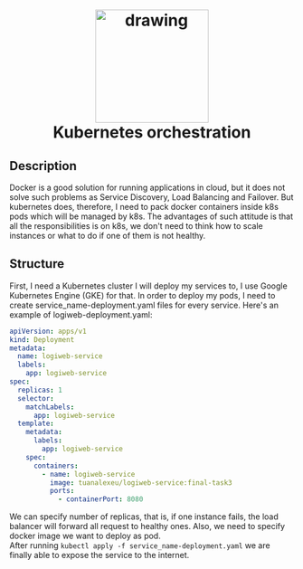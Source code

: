 <h1 align="center">
<img src="https://www.logo.wine/a/logo/Kubernetes/Kubernetes-Logo.wine.svg" align="center" alt="drawing" width="200">
<br>Kubernetes orchestration
</h1>

## Description

<p>Docker is a good solution for running applications in cloud,
but it does not solve such problems as Service Discovery, Load Balancing and Failover. 
But kubernetes does, therefore, I need to pack docker containers 
inside k8s pods which will be managed by k8s. 
The advantages of such attitude is that all the responsibilities is on k8s, 
we don't need to think how to scale instances or what to do if one of them is not healthy.</p>

<!-- https://shields.io/ -->

## Structure

First, I need a Kubernetes cluster I will deploy my services to, I use Google Kubernetes Engine (GKE) for that.
In order to deploy my pods, I need to create service_name-deployment.yaml files for every service.
Here's an example of logiweb-deployment.yaml:
```yaml
apiVersion: apps/v1
kind: Deployment
metadata:
  name: logiweb-service
  labels:
    app: logiweb-service
spec:
  replicas: 1
  selector:
    matchLabels:
      app: logiweb-service
  template:
    metadata:
      labels:
        app: logiweb-service
    spec:
      containers:
        - name: logiweb-service
          image: tuanalexeu/logiweb-service:final-task3
          ports:
            - containerPort: 8080

```

We can specify number of replicas, that is, if one instance fails, the load balancer will forward all request to healthy ones. 
Also, we need to specify docker image we want to deploy as pod.<br>
After running `kubectl apply -f service_name-deployment.yaml` we are finally able to expose the service to the internet.
